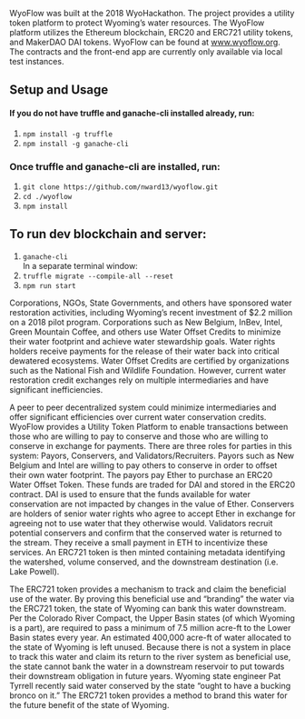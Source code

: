 WyoFlow was built at the 2018 WyoHackathon. The project provides a utility token platform to protect Wyoming’s water resources. The WyoFlow platform utilizes the Ethereum blockchain, ERC20 and ERC721 utility tokens, and MakerDAO DAI tokens. WyoFlow can be found at www.wyoflow.org. The contracts and the front-end app are currently only available via local test instances.

## Setup and Usage

#### If you do not have truffle and ganache-cli installed already, run:
1. ```npm install -g truffle```
2. ```npm install -g ganache-cli```

### Once truffle and ganache-cli are installed, run:
1. `git clone https://github.com/nward13/wyoflow.git`
2. `cd ./wyoflow`
3. `npm install`

## To run dev blockchain and server:
1. `ganache-cli`  
In a separate terminal window: 
2. `truffle migrate --compile-all --reset`
3. `npm run start`

Corporations, NGOs, State Governments, and others have sponsored water restoration activities, including Wyoming’s recent investment of $2.2 million on a 2018 pilot program. Corporations such as New Belgium, InBev, Intel, Green Mountain Coffee, and others use Water Offset Credits to minimize their water footprint and achieve water stewardship goals. Water rights holders receive payments for the release of their water back into critical dewatered ecosystems. Water Offset Credits are certified by organizations such as the National Fish and Wildlife Foundation. However, current water restoration credit exchanges rely on multiple intermediaries and have significant inefficiencies.

A peer to peer decentralized system could minimize intermediaries and offer significant efficiencies over current water conservation credits. WyoFlow provides a Utility Token Platform to enable transactions between those who are willing to pay to conserve and those who are willing to conserve in exchange for payments. There are three roles for parties in this system: Payors, Conservers, and Validators/Recruiters. Payors such as New Belgium and Intel are willing to pay others to conserve in order to offset their own water footprint. The payors pay Ether to purchase an ERC20 Water Offset Token. These funds are traded for DAI and stored in the ERC20 contract. DAI is used to ensure that the funds available for water conservation are not impacted by changes in the value of Ether. Conservers are holders of senior water rights who agree to accept Ether in exchange for agreeing not to use water that they otherwise would. Validators recruit potential conservers and confirm that the conserved water is returned to the stream. They receive a small payment in ETH to incentivize these services. An ERC721 token is then minted containing metadata identifying the watershed, volume conserved, and the downstream destination (i.e. Lake Powell).

The ERC721 token provides a mechanism to track and claim the beneficial use of the water. By proving this beneficial use and “branding” the water via the ERC721 token, the state of Wyoming can bank this water downstream. Per the Colorado River Compact, the Upper Basin states (of which Wyoming is a part), are required to pass a minimum of 7.5 million acre-ft to the Lower Basin states every year. An estimated 400,000 acre-ft of water allocated to the state of Wyoming is left unused. Because there is not a system in place to track this water and claim its return to the river system as beneficial use, the state cannot bank the water in a downstream reservoir to put towards their downstream obligation in future years. Wyoming state engineer Pat Tyrrell recently said water conserved by the state “ought to have a bucking bronco on it.” The ERC721 token provides a method to brand this water for the future benefit of the state of Wyoming.
